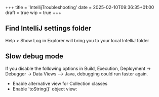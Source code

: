 +++
title = 'IntellijTroubleshooting'
date = 2025-02-10T09:36:35+01:00
draft = true
wip = true
+++

## Find IntelliJ settings folder
Help > Show Log in Explorer
will bring you to your local IntelliJ folder

## Slow debug mode
If you disable the following options in Build, Execution, Deployment -> Debugger -> Data Views --> Java, debugging could run faster again.
- Enable alternative view for Collection classes
- Enable 'toString()' object view: